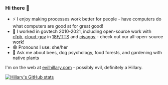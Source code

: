 ### Hi there 👋

<!--
**hillaryj/hillaryj** is a ✨ _special_ ✨ repository because its `README.md` (this file) appears on your GitHub profile.

Here are some ideas to get you started:

- 🌱 I’m currently learning ...
- 👯 I’m looking to collaborate on ...
- 🤔 I’m looking for help with ...
- 💬 Ask me about ...
- 📫 How to reach me: ...
- ⚡ Fun fact: ...
[![Top Languages](https://github-readme-stats.vercel.app/api/top-langs/?username=hillaryj)](https://github.com/anuraghazra/github-readme-stats)
-->

- ⚡ I enjoy making processes work better for people - have computers do what computers are good at for great good!
- 📡 I worked in govtech 2010-2021, including open-source work with [cfpb](github.com/cfpb/), [cloud-gov](https://github.com/cloud-gov/) in [18F/TTS](https://github.com/18F) and [cisagov](https://github.com/cisagov) - check out our all-open-source work!
- 😄 Pronouns I use: she/her
- 🐝 Ask me about bees, dog psychology, food forests, and gardening with native plants

I'm on the web at [evilhillary.com](https://www.evilhillary.com) - possibly evil, definitely a Hillary.

[![Hillary's GitHub stats](https://github-readme-stats.vercel.app/api?username=hillaryj&count_private=true&show_icons=true)](https://github.com/anuraghazra/github-readme-stats)
